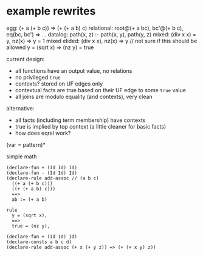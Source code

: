 # example rewrites

egg: (+ a (+ b c)) => (+ (+ a b) c)
relational: root@(+ a bc), bc'@(+ b c), eq(bc, bc') => ...
datalog: path(x, z) :- path(x, y), path(y, z)
mixed: (div x x) = y, nz(x) => y = 1
mixed elided: (div x x), nz(x) => y      // not sure if this should be allowed
y = (sqrt x) => (nz y) = true

current design:
- all functions have an output value, no relations
- no privileged `true`
- contexts? stored on UF edges only
- contextual facts are true based on their UF edge to some `true` value
- all joins are modulo equality (and contexts), very clean

alternative:
- all facts (including term membership) have contexts
- true is implied by top context (a little cleaner for basic facts)
- how does eqrel work?

(var = pattern)*


simple math
```
(declare-fun + (Id Id) Id)
(declare-fun - (Id Id) Id)
(declare-rule add-assoc // (a b c)
  ((+ a (+ b c)))
  ((+ (+ a b) c)))
  ==>
  ab := (+ a b)

rule
  y = (sqrt x),
  ==>
  true = (nz y),
```

```
(declare-fun + (Id Id) Id)
(declare-consts a b c d)
(declare-rule add-assoc (+ x (+ y z)) => (+ (+ x y) z))
```



